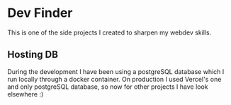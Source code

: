 
# Dev Finder

This is one of the side projects I created to sharpen my webdev skills.
## Hosting DB
During the development I have been using a postgreSQL database which I run locally through a docker container. On production I used Vercel's one and only postgreSQL database, so now for other projects I have look elsewhere :)